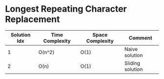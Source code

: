 # Longest Repeating Character Replacement

| Solution Idx | Time Complexity | Space Complexity | Comment          |
| ------------ | --------------- | ---------------- | ---------------- |
| 1            | O(n^2)          | O(1)             | Naive solution   |
| 2            | O(n)            | O(1)             | Sliding solution |
